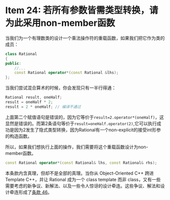 # Item 24: 若所有参数皆需类型转换，请为此采用non-member函数

当我们为一个有理数类的设计一个乘法操作符的重载函数，如果我们把它作为类的成员：

```cpp
class Rational
{
public:
    //...
    const Rational operator*(const Rational &lhs);
};
```

当我们尝试混合算术的时候，你会发现只有一半行得通：

```cpp
Rational result, oneHalf;
result = oneHalf * 2;
result = 2 * oneHalf; // 编译不通过
```

上面第二个赋值语句是错误的，因为它等价于`result=2.operator*(oneHalf)`，这显然是错误的。而第2条语句等价于`result=oneHalf.operator(2)`,它可以执行成功是因为2发生了隐式类型转换，因为Rational有一个non-explicit的接受int形参的构造函数。

所以，如果我们想执行上面的操作，我们需要将这个重载函数设计为non-member函数。

```cpp
const Rational operator*(const Rational& lhs, const Rational& rhs);
```

本条款内含真理，但却不是全部的真理。当你从 Object-Oriented C++ 跨进Template C++，并让 Rational 成为一个 class template 而非 class，又有一些需要考虑的新争议、新解法、以及一些令人惊讶的设计牵连。这些争议、解法和设计牵连形成了[条款 46](../item46/README.md)。